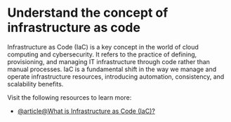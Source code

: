 # Understand the concept of infrastructure as code

Infrastructure as Code (IaC) is a key concept in the world of cloud computing and cybersecurity. It refers to the practice of defining, provisioning, and managing IT infrastructure through code rather than manual processes. IaC is a fundamental shift in the way we manage and operate infrastructure resources, introducing automation, consistency, and scalability benefits.

Visit the following resources to learn more:

- [@article@What is Infrastructure as Code (IaC)?](https://www.redhat.com/topics/automation/what-is-infrastructure-as-code-iac)